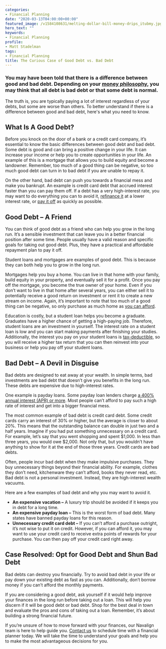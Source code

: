 ```yaml
---
categories:
- Financial Planning
date: "2020-03-13T04:00:00+00:00"
featured_image: /v1584108631/melting-dollar-bill-money-drips_itubmy.jpg
hero_text: ""
keywords:
- Financial Planning
profile:
- Matt Stadelman
tags:
- Financial Planning
title: The Curious Case of Good Debt vs. Bad Debt
---
```

### You may have been told that there is a difference between good and bad debt. Depending on your [money philosophy](https://navalign.com/updates/what-s-your-money-personality/), you may think that all debt is bad debt or that some debt is normal.

The truth is, you are typically paying a lot of interest regardless of your debts, but some are worse than others. To better understand if there is a difference between good and bad debt, here's what you need to know.

## What Is A Good Debt?

Before you knock on the door of a bank or a credit card company, it’s essential to know the basic differences between good debt and bad debt. Some debt is good and can bring a positive change in your life. It can increase your income or help you to create opportunities in your life. An example of this is a mortgage that allows you to build equity and become a landowner. Remember, too much of a good thing can be negative, so too much good debt can turn in to bad debt if you are unable to repay it.

On the other hand, bad debt can push you towards a financial mess and make you bankrupt. An example is credit card debt that accrued interest faster than you can pay them off. If a debt has a very high-interest rate, you may want to do everything you can to avoid it, [refinance it](https://navalign.com/updates/can-i-pay-off-one-credit-card-with-another/) at a lower interest rate, or [pay it off](https://navalign.com/updates/what-should-you-do-with-your-tax-refund/) as quickly as possible.

## Good Debt – A Friend

You can think of good debt as a friend who can help you grow in the long run. It’s a sensible investment that can leave you in a better financial position after some time. People usually have a valid reason and specific goals for taking out good debt. Plus, they have a practical and affordable repayment plan to pay it off.

Student loans and mortgages are examples of good debt. This is because they can both help you to grow in the long run.

Mortgages help you buy a home. You can live in that home with your family, build equity in your property, and eventually sell it for a profit. Once you pay off the mortgage, you become the true owner of your home. Even if you don’t want to live in that home after several years, you can either sell it to potentially receive a good return on investment or rent it to create a new stream on income. Again, it’s important to note that too much of a good thing can be negative, so only purchase as much home as [you can afford](https://navalign.com/updates/how-much-home-can-you-afford/).

Education is costly, but a student loan helps you become a graduate. Graduates have a higher chance of getting a high-paying job. Therefore, student loans are an investment in yourself. The interest rate on a student loan is low and you can start making payments after finishing your studies. Additionally, the interest you pay on your student loans is [tax-deductible](https://www.irs.gov/taxtopics/tc456), so you will receive a higher tax return that you can then reinvest into your business or help you pay off your student loans.

## Bad Debt – A Devil in Disguise

Bad debts are designed to eat away at your wealth. In simple terms, bad investments are bad debt that doesn’t give you benefits in the long run. These debts are expensive due to high-interest rates.

One example is payday loans. Some payday loan lenders charge [a 400% annual interest (APR) or more](https://paydayloaninfo.org/facts). Most people can’t afford to pay such a high rate of interest and get into a bigger financial mess.

The most common example of bad debt is credit card debt. Some credit cards carry an interest of 30% or higher, but the average is closer to about 20%. This means that the outstanding balance can double in just two and a half years. Imagine if you had put something unnecessary on a credit card. For example, let’s say that you went shopping and spent $1,000. In less than three years, you would owe $2,000. Not only that, but you wouldn’t have anything to show for it at the end of those three years. Credit cards are bad debts.

Often, people incur bad debt when they make impulsive purchases. They buy unnecessary things beyond their financial ability. For example, clothes they don’t need, kitchenware they can’t afford, books they never read, etc. Bad debt is not a personal investment. Instead, they are high-interest wealth vacuums.

Here are a few examples of bad debt and why you may want to avoid it.

* **An expensive vacation –** A luxury trip should be avoided if it keeps you in debt for a long time.
* **An expensive payday loan** **–** This is the worst form of bad debt. Many states have banned payday loans for this reason.
* **Unnecessary credit card debt –** If you can’t afford a purchase outright, it’s not wise to put it on credit. However, if you can afford it, you may want to use your credit card to receive extra points of rewards for your purchase. You can then pay off your credit card right away.

## Case Resolved: Opt for Good Debt and Shun Bad Debt

Bad debts can destroy you financially. Try to avoid bad debt in your life or pay down your existing debt as fast as you can. Additionally, don’t borrow money if you can’t afford the monthly payments.

If you are considering a good debt, ask yourself if it would help improve your finances in the long run before taking out a loan. This will help you discern if it will be good debt or bad debt. Shop for the best deal in town and evaluate the pros and cons of taking out a loan. Remember, it’s about building a strong financial future.

If you’re unsure of how to move forward with your finances, our Navalign team is here to help guide you. [Contact us](https://navalign.com/what-we-do/fiduciary-financial-planning/) to schedule time with a financial planner today. We will take the time to understand your goals and help you to make the most advantageous decisions for you.